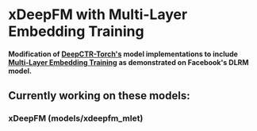# xDeepFM with Multi-Layer Embedding Training

#### Modification of [DeepCTR-Torch's](https://github.com/shenweichen/DeepCTR-Torch) model implementations to include [Multi-Layer Embedding Training](https://arxiv.org/abs/2006.05623) as demonstrated on Facebook's DLRM model.

## Currently working on these models:

### xDeepFM (models/xdeepfm_mlet)
